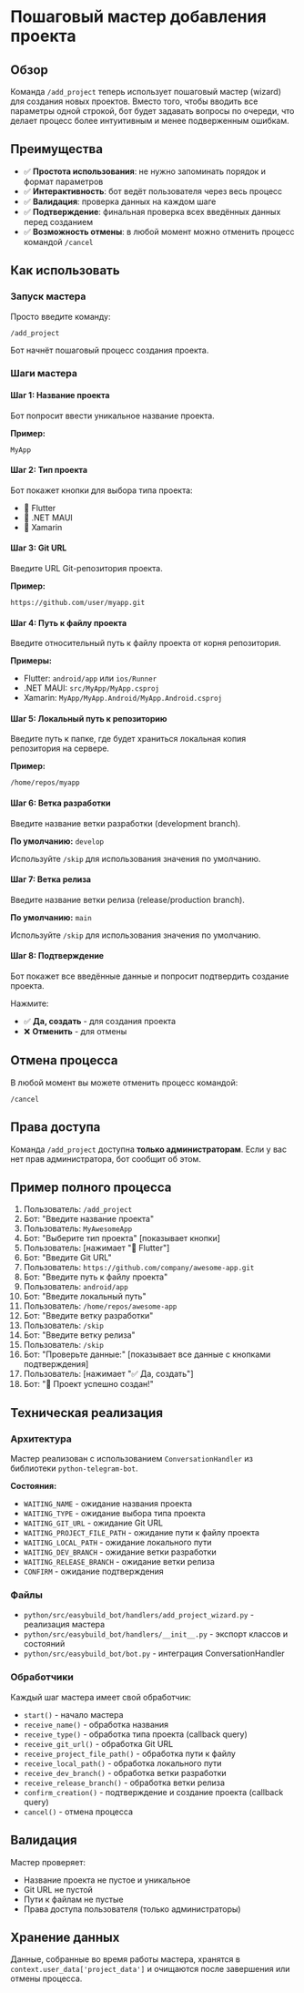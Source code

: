 # Пошаговый мастер добавления проекта

## Обзор

Команда `/add_project` теперь использует пошаговый мастер (wizard) для создания новых проектов. Вместо того, чтобы вводить все параметры одной строкой, бот будет задавать вопросы по очереди, что делает процесс более интуитивным и менее подверженным ошибкам.

## Преимущества

- ✅ **Простота использования**: не нужно запоминать порядок и формат параметров
- ✅ **Интерактивность**: бот ведёт пользователя через весь процесс
- ✅ **Валидация**: проверка данных на каждом шаге
- ✅ **Подтверждение**: финальная проверка всех введённых данных перед созданием
- ✅ **Возможность отмены**: в любой момент можно отменить процесс командой `/cancel`

## Как использовать

### Запуск мастера

Просто введите команду:

```
/add_project
```

Бот начнёт пошаговый процесс создания проекта.

### Шаги мастера

#### Шаг 1: Название проекта
Бот попросит ввести уникальное название проекта.

**Пример:**
```
MyApp
```

#### Шаг 2: Тип проекта
Бот покажет кнопки для выбора типа проекта:
- 🦋 Flutter
- 🔷 .NET MAUI
- 🔶 Xamarin

#### Шаг 3: Git URL
Введите URL Git-репозитория проекта.

**Пример:**
```
https://github.com/user/myapp.git
```

#### Шаг 4: Путь к файлу проекта
Введите относительный путь к файлу проекта от корня репозитория.

**Примеры:**
- Flutter: `android/app` или `ios/Runner`
- .NET MAUI: `src/MyApp/MyApp.csproj`
- Xamarin: `MyApp/MyApp.Android/MyApp.Android.csproj`

#### Шаг 5: Локальный путь к репозиторию
Введите путь к папке, где будет храниться локальная копия репозитория на сервере.

**Пример:**
```
/home/repos/myapp
```

#### Шаг 6: Ветка разработки
Введите название ветки разработки (development branch).

**По умолчанию:** `develop`

Используйте `/skip` для использования значения по умолчанию.

#### Шаг 7: Ветка релиза
Введите название ветки релиза (release/production branch).

**По умолчанию:** `main`

Используйте `/skip` для использования значения по умолчанию.

#### Шаг 8: Подтверждение
Бот покажет все введённые данные и попросит подтвердить создание проекта.

Нажмите:
- ✅ **Да, создать** - для создания проекта
- ❌ **Отменить** - для отмены

## Отмена процесса

В любой момент вы можете отменить процесс командой:

```
/cancel
```

## Права доступа

Команда `/add_project` доступна **только администраторам**. Если у вас нет прав администратора, бот сообщит об этом.

## Пример полного процесса

1. Пользователь: `/add_project`
2. Бот: "Введите название проекта"
3. Пользователь: `MyAwesomeApp`
4. Бот: "Выберите тип проекта" [показывает кнопки]
5. Пользователь: [нажимает "🦋 Flutter"]
6. Бот: "Введите Git URL"
7. Пользователь: `https://github.com/company/awesome-app.git`
8. Бот: "Введите путь к файлу проекта"
9. Пользователь: `android/app`
10. Бот: "Введите локальный путь"
11. Пользователь: `/home/repos/awesome-app`
12. Бот: "Введите ветку разработки"
13. Пользователь: `/skip`
14. Бот: "Введите ветку релиза"
15. Пользователь: `/skip`
16. Бот: "Проверьте данные:" [показывает все данные с кнопками подтверждения]
17. Пользователь: [нажимает "✅ Да, создать"]
18. Бот: "🎉 Проект успешно создан!"

## Техническая реализация

### Архитектура

Мастер реализован с использованием `ConversationHandler` из библиотеки `python-telegram-bot`.

**Состояния:**
- `WAITING_NAME` - ожидание названия проекта
- `WAITING_TYPE` - ожидание выбора типа проекта
- `WAITING_GIT_URL` - ожидание Git URL
- `WAITING_PROJECT_FILE_PATH` - ожидание пути к файлу проекта
- `WAITING_LOCAL_PATH` - ожидание локального пути
- `WAITING_DEV_BRANCH` - ожидание ветки разработки
- `WAITING_RELEASE_BRANCH` - ожидание ветки релиза
- `CONFIRM` - ожидание подтверждения

### Файлы

- `python/src/easybuild_bot/handlers/add_project_wizard.py` - реализация мастера
- `python/src/easybuild_bot/handlers/__init__.py` - экспорт классов и состояний
- `python/src/easybuild_bot/bot.py` - интеграция ConversationHandler

### Обработчики

Каждый шаг мастера имеет свой обработчик:
- `start()` - начало мастера
- `receive_name()` - обработка названия
- `receive_type()` - обработка типа проекта (callback query)
- `receive_git_url()` - обработка Git URL
- `receive_project_file_path()` - обработка пути к файлу
- `receive_local_path()` - обработка локального пути
- `receive_dev_branch()` - обработка ветки разработки
- `receive_release_branch()` - обработка ветки релиза
- `confirm_creation()` - подтверждение и создание проекта (callback query)
- `cancel()` - отмена процесса

## Валидация

Мастер проверяет:
- Название проекта не пустое и уникальное
- Git URL не пустой
- Пути к файлам не пустые
- Права доступа пользователя (только администраторы)

## Хранение данных

Данные, собранные во время работы мастера, хранятся в `context.user_data['project_data']` и очищаются после завершения или отмены процесса.

